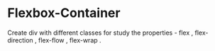 # Flexbox-Container
Create div with different classes for study the properties - flex , flex-direction , flex-flow , flex-wrap .
